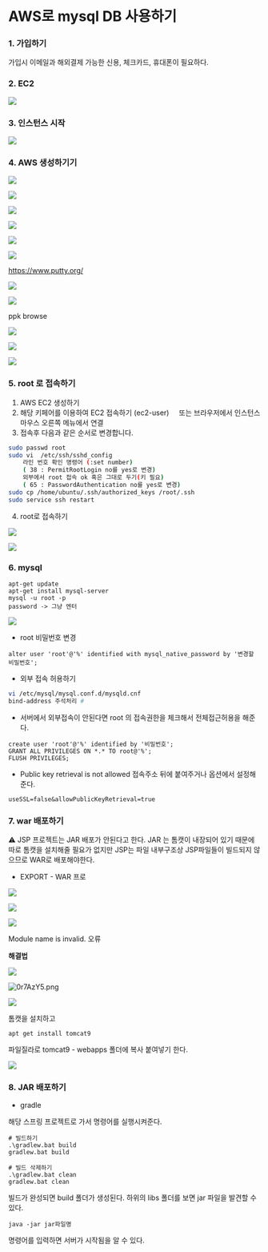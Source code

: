 # AWS로 mysql DB 사용하기
### 1. 가입하기
가입시 이메일과 해외결제 가능한 신용, 체크카드, 휴대폰이 필요하다.


### 2. EC2

![](https://i.imgur.com/U3j7x57.png)


### 3. 인스턴스 시작

![](https://i.imgur.com/rVQM226.png)


### 4. AWS 생성하기기

![](https://i.imgur.com/m4fFLVo.png)


![](https://i.imgur.com/58EF64D.png)


![](https://i.imgur.com/XxVvpMB.png)


![](https://i.imgur.com/5dwWAmS.png)


![](https://i.imgur.com/zznjs85.png)


![](https://i.imgur.com/x6jIYXt.png)


https://www.putty.org/



![](https://i.imgur.com/49vjAR3.png)


![](https://i.imgur.com/5ETbC7K.png)


ppk browse

![](https://i.imgur.com/Ji8D70R.png)


![](https://i.imgur.com/y6KrxOE.png)


![](https://i.imgur.com/bJV6qPU.png)


### 5. root 로 접속하기
1. AWS EC2 생성하기
2. 해당 키페어를 이용하여 EC2 접속하기 (ec2-user)
    또는 브라우저에서 인스턴스 마우스 오른쪽 메뉴에서 연결
3. 접속후 다음과 같은 순서로 변경합니다.

```bash
sudo passwd root
sudo vi  /etc/ssh/sshd_config
	라인 번호 확인 명령어 (:set number)
	( 38 : PermitRootLogin no를 yes로 변경) 
	외부에서 root 접속 ok 혹은 그대로 두기(키 필요)
	( 65 : PasswordAuthentication no를 yes로 변경)
sudo cp /home/ubuntu/.ssh/authorized_keys /root/.ssh
sudo service ssh restart
```

4. root로 접속하기

![](https://i.imgur.com/RA5krTB.png)

![](https://i.imgur.com/TuWCHLP.png)


### 6. mysql

```
apt-get update 
apt-get install mysql-server 
mysql -u root -p 
password -> 그냥 엔터
```


![](https://i.imgur.com/xZEDb7G.png)

-  root 비밀번호 변경

```
alter user 'root'@'%' identified with mysql_native_password by '변경할 비밀번호';
```

- 외부 접속 허용하기

```bash
vi /etc/mysql/mysql.conf.d/mysqld.cnf
bind-address 주석처리 #
```

- 서버에서 외부접속이 안된다면 root 의 접속권한을 체크해서 전체접근허용을 해준다.

```
create user 'root'@'%' identified by '비밀번호';
GRANT ALL PRIVILEGES ON *.* TO root@'%';
FLUSH PRIVILEGES;
```

- Public key retrieval is not allowed 접속주소 뒤에 붙여주거나 옵션에서 설정해준다.

```
useSSL=false&allowPublicKeyRetrieval=true
```


### 7. war 배포하기

⚠️ JSP 프로젝트는 JAR 배포가 안된다고 한다. 
JAR 는 톰캣이 내장되어 있기 때문에 따로 톰캣을 설치해줄 필요가 없지만 JSP는 파일 내부구조상 JSP파일들이 빌드되지 않으므로 WAR로 배포해야한다.



- EXPORT - WAR 프로

![](https://i.imgur.com/2XVsqgz.png)



![](https://i.imgur.com/Sx2D62n.png)


![](https://i.imgur.com/dUw4CMo.png)

Module name is invalid. 오류

**해결법**

![](https://i.imgur.com/OEQE5sU.png)


![0r7AzY5.png](https://i.imgur.com/0r7AzY5.png)



![](https://i.imgur.com/lgoZmZ3.png)


톰캣을 설치하고
```ubuntu
apt get install tomcat9
```

파일질라로 tomcat9  - webapps 폴더에 복사 붙여넣기 한다.

![](https://i.imgur.com/y30k7D2.png)


















### 8. JAR 배포하기

- gradle

해당 스프링 프로젝트로 가서 명령어를 실행시켜준다.

```shell
# 빌드하기
.\gradlew.bat build
gradlew.bat build

# 빌드 삭제하기
.\gradlew.bat clean
gradlew.bat clean
```

빌드가 완성되면  build 폴더가 생성된다. 하위의 libs 폴더를 보면 jar 파일을 발견할 수 있다.

```
java -jar jar파일명
```

명령어를 입력하면 서버가 시작됨을 알 수 있다.
